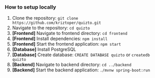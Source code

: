 ### How to setup locally
1. Clone the repository: `git clone https://github.com/kriztoper/quizto.git`
2. Navigate to the repository: `cd quizto`
3. **[Frontend]** Navigate to frontend directory: `cd frontend`
4. **[Frontend]** Install dependencies: `npm install`
5. **[Frontend]** Start the frontend application: `npm start`
6. **[Database]** Install PostgreSQL
7. **[Database]** Create database: `CREATE DATABASE quizto` or `createdb quizto`
8. **[Backend]** Navigate to backend directory: `cd ../backend`
9. **[Backend]** Start the backend application: `./mvnw spring-boot:run`